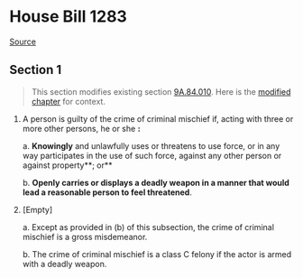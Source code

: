 # House Bill 1283

[Source](http://lawfilesext.leg.wa.gov/biennium/2021-22/Pdf/Bills/House%20Bills/1283.pdf)
## Section 1
> This section modifies existing section [9A.84.010](/rcw/09A_washington_criminal_code/9A.84_public_disturbance.md). Here is the [modified chapter](rcw/09A_washington_criminal_code/9A.84_public_disturbance.md) for context.

1. A person is guilty of the crime of criminal mischief if, acting with three or more other persons, he or she **:**

    a. **Knowingly** and unlawfully uses or threatens to use force, or in any way participates in the use of such force, against any other person or against property**; or**

    b. **Openly carries or displays a deadly weapon in a manner that would lead a reasonable person to feel threatened**.

2. [Empty]

    a. Except as provided in (b) of this subsection, the crime of criminal mischief is a gross misdemeanor.

    b. The crime of criminal mischief is a class C felony if the actor is armed with a deadly weapon.

